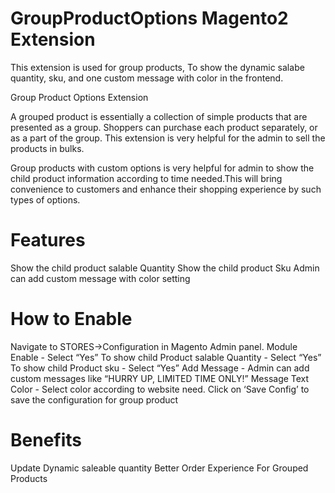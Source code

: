 # GroupProductOptions Magento2 Extension
This extension is used for group products, To show the  dynamic salabe quantity, sku, and one custom message  with color in the frontend. 

Group Product Options Extension

A grouped product is essentially a collection of simple products that are presented as a group. Shoppers can purchase each product separately, or as a part of the group. This extension is very helpful for the admin to sell the products  in bulks.

Group products with custom options is very helpful for admin to show the child product information according to time needed.This will bring convenience to customers and enhance their shopping experience by such types of options.

# Features

Show the child product salable Quantity
Show the child product Sku
Admin can add custom message with color setting

# How to Enable 

Navigate to STORES->Configuration in Magento Admin panel.
Module Enable - Select “Yes” 
To show child Product salable Quantity - Select “Yes”
To show child Product sku - Select “Yes”
Add Message - Admin can add custom messages like “HURRY UP, LIMITED TIME ONLY!”
Message Text Color - Select color according to website need.
Click on ‘Save Config’ to save the configuration for group product

# Benefits 

Update Dynamic saleable quantity
Better Order Experience For Grouped Products
